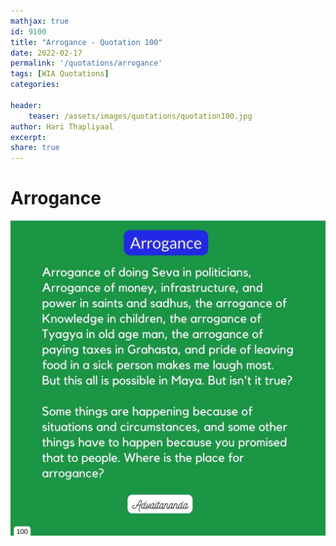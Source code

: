 ```yaml
---
mathjax: true
id: 9100
title: "Arrogance - Quotation 100"
date: 2022-02-17
permalink: '/quotations/arrogance'
tags: [WIA Quotations] 
categories: 

header:
    teaser: /assets/images/quotations/quotation100.jpg
author: Hari Thapliyaal 
excerpt:
share: true 
---
```


# Arrogance

![Arrogance](/assets/images/quotations/quotation100.jpg)

